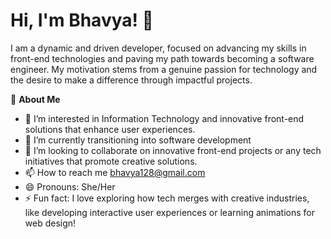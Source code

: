  # **Hi, I'm Bhavya! 👋**
  I am a dynamic and driven developer, focused on advancing my skills in front-end technologies and paving my path towards becoming a software engineer. My motivation stems from a genuine passion for technology and the desire to make a difference through impactful projects.
  
  🚀 **About Me**
 - 👀 I’m interested in Information Technology and innovative front-end solutions that enhance user experiences.
 - 🌱 I’m currently transitioning into software development
 - 💞️ I’m looking to collaborate on innovative front-end projects or any tech initiatives that promote creative solutions.
 - 📫 How to reach me bhavya128@gmail.com
 - 😄 Pronouns: She/Her
 - ⚡ Fun fact: I love exploring how tech merges with creative industries, like developing interactive user experiences or learning animations for web design!

<!---
Bhavyat128/Bhavyat128 is a ✨ special ✨ repository because its `README.md` (this file) appears on your GitHub profile.
You can click the Preview link to take a look at your changes.
--->
